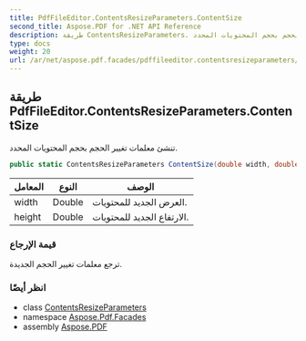 ```yaml
---
title: PdfFileEditor.ContentsResizeParameters.ContentSize
second_title: Aspose.PDF for .NET API Reference
description: طريقة ContentsResizeParameters. تنشئ معلمات تغيير الحجم بحجم المحتويات المحدد
type: docs
weight: 20
url: /ar/net/aspose.pdf.facades/pdffileeditor.contentsresizeparameters/contentsize/
---
```

## طريقة PdfFileEditor.ContentsResizeParameters.ContentSize

تنشئ معلمات تغيير الحجم بحجم المحتويات المحدد.

```csharp
public static ContentsResizeParameters ContentSize(double width, double height)
```

| المعامل | النوع | الوصف |
| --- | --- | --- |
| width | Double | العرض الجديد للمحتويات. |
| height | Double | الارتفاع الجديد للمحتويات. |

### قيمة الإرجاع

ترجع معلمات تغيير الحجم الجديدة.

### انظر أيضًا

* class [ContentsResizeParameters](../)
* namespace [Aspose.Pdf.Facades](../../../aspose.pdf.facades/)
* assembly [Aspose.PDF](../../../)